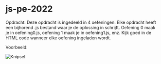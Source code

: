 # js-pe-2022
Opdracht: Deze opdracht is ingedeeld in 4 oefeningen. Elke opdracht heeft een bijhorend .js bestand waar
je de oplossing in schrijft. Oefening 0 maak je in oefening0.js, oefening 1 maak je in
oefening1.js, enz. Kijk goed in de HTML code wanneer elke oefening ingeladen wordt.

Voorbeeld:

![Knipsel](https://user-images.githubusercontent.com/82269000/162575154-64794d91-8bf6-4805-a6eb-15773556cd54.JPG)
